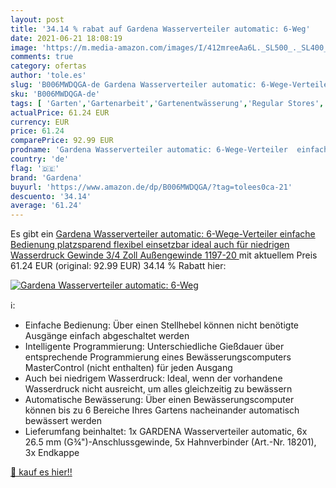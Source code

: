 ```yaml
---
layout: post
title: '34.14 % rabat auf Gardena Wasserverteiler automatic: 6-Weg'
date: 2021-06-21 18:08:19
image: 'https://m.media-amazon.com/images/I/412mreeAa6L._SL500_._SL400_.jpg'
comments: true
category: ofertas
author: 'tole.es'
slug: 'B006MWDQGA-de Gardena Wasserverteiler automatic: 6-Wege-Verteiler...'
sku: 'B006MWDQGA-de'
tags: [ 'Garten','Gartenarbeit','Gartenentwässerung','Regular Stores','Shops','Teiche & Zubehör','gardena', ]
actualPrice: 61.24 EUR
currency: EUR
price: 61.24
comparePrice: 92.99 EUR
prodname: 'Gardena Wasserverteiler automatic: 6-Wege-Verteiler  einfache Bedienung  platzsparend  flexibel einsetzbar  ideal auch für niedrigen Wasserdruck  Gewinde 3/4 Zoll Außengewinde  1197-20 '
country: 'de'
flag: '🇩🇪'
brand: 'Gardena'
buyurl: 'https://www.amazon.de/dp/B006MWDQGA/?tag=tolees0ca-21'
descuento: '34.14'
average: '61.24'
---
```


Es gibt ein [Gardena Wasserverteiler automatic: 6-Wege-Verteiler  einfache Bedienung  platzsparend  flexibel einsetzbar  ideal auch für niedrigen Wasserdruck  Gewinde 3/4 Zoll Außengewinde  1197-20 ](https://www.amazon.de/dp/B006MWDQGA/?tag=tolees0ca-21) mit aktuellem Preis 61.24 EUR (original: 92.99 EUR) 34.14 % Rabatt hier:

[![Gardena Wasserverteiler automatic: 6-Weg](https://m.media-amazon.com/images/I/412mreeAa6L._SL500_._SL400_.jpg)](https://www.amazon.de/dp/B006MWDQGA/?tag=tolees0ca-21)

ℹ️:

- Einfache Bedienung: Über einen Stellhebel können nicht benötigte Ausgänge einfach abgeschaltet werden
- Intelligente Programmierung: Unterschiedliche Gießdauer über entsprechende Programmierung eines Bewässerungscomputers MasterControl (nicht enthalten) für jeden Ausgang
- Auch bei niedrigem Wasserdruck: Ideal, wenn der vorhandene Wasserdruck nicht ausreicht, um alles gleichzeitig zu bewässern
- Automatische Bewässerung: Über einen Bewässerungscomputer können bis zu 6 Bereiche Ihres Gartens nacheinander automatisch bewässert werden
- Lieferumfang beinhaltet: 1x GARDENA Wasserverteiler automatic, 6x 26.5 mm (G¾")-Anschlussgewinde, 5x Hahnverbinder (Art.-Nr. 18201), 3x Endkappe

[🛒 kauf es hier!!](https://www.amazon.de/dp/B006MWDQGA/?tag=tolees0ca-21)
